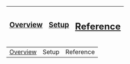 

| <h3>[Overview](README.md)</h3> | <h3>[Setup](README_Setup.md)</h3> | <h2>[Reference](README_Reference.md)</h2> |
|---|---|---|

<table>
<tr>
<td><a href="README.md">Overview</a></td>
<td>Setup</td>
<td>Reference</td>
</tr>
</table>